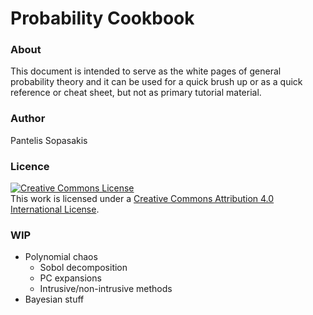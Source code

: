 # Probability Cookbook

### About
This document is intended to serve as the white pages of general probability
theory and it can be used for a quick brush up or as a quick reference or 
cheat sheet, but not as primary tutorial material.

### Author
Pantelis Sopasakis

### Licence
<a rel="license" href="http://creativecommons.org/licenses/by/4.0/"><img alt="Creative Commons License" style="border-width:0" src="https://i.creativecommons.org/l/by/4.0/88x31.png" /></a><br />This work is licensed under a <a rel="license" href="http://creativecommons.org/licenses/by/4.0/">Creative Commons Attribution 4.0 International License</a>.

### WIP

- Polynomial chaos
    - Sobol decomposition
    - PC expansions
    - Intrusive/non-intrusive methods
- Bayesian stuff
